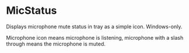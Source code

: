 # MicStatus
Displays microphone mute status in tray as a simple icon. Windows-only.

Microphone icon means microphone is listening, microphone with a slash through means the microphone is muted.
